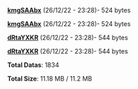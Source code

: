 [**kmgSAAbx**](/data/kmgSAAbx.txt) (26/12/22 - 23:28)- 524 bytes

[**kmgSAAbx**](/data/kmgSAAbx.txt) (26/12/22 - 23:28)- 524 bytes

[**dRtaYXKR**](/data/dRtaYXKR.txt) (26/12/22 - 23:28)- 544 bytes

[**dRtaYXKR**](/data/dRtaYXKR.txt) (26/12/22 - 23:28)- 544 bytes

**Total Datas**: 1834

**Total Size**: 11.18 MB / 11.2 MB